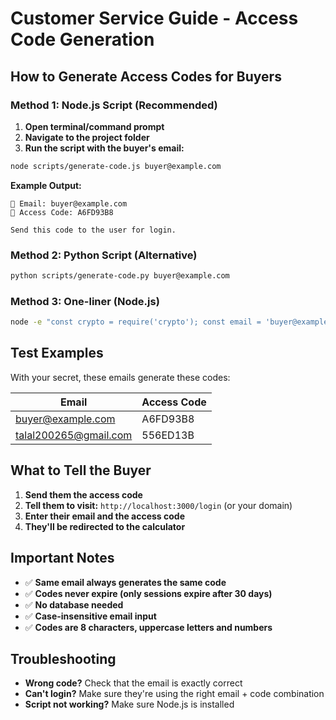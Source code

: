 # Customer Service Guide - Access Code Generation

## How to Generate Access Codes for Buyers

### Method 1: Node.js Script (Recommended)

1. **Open terminal/command prompt**
2. **Navigate to the project folder**
3. **Run the script with the buyer's email:**

```bash
node scripts/generate-code.js buyer@example.com
```

**Example Output:**
```
📧 Email: buyer@example.com
🔑 Access Code: A6FD93B8

Send this code to the user for login.
```

### Method 2: Python Script (Alternative)

```bash
python scripts/generate-code.py buyer@example.com
```

### Method 3: One-liner (Node.js)

```bash
node -e "const crypto = require('crypto'); const email = 'buyer@example.com'; const secret = '9f3a6b1d2e4c5a7f8b9c0d1e2f3a4b5c6d7e8f9a0b1c2d3e4f5a6b7c8d9e0fa1b2c3d4e5f60718293a4b5c6d7e8f90123456789abcdef001122334455667788'; console.log(crypto.createHmac('sha256', secret).update(email.trim().toLowerCase()).digest('hex').substring(0,8).toUpperCase());"
```

## Test Examples

With your secret, these emails generate these codes:

| Email | Access Code |
|-------|-------------|
| buyer@example.com | A6FD93B8 |
| talal200265@gmail.com | 556ED13B |

## What to Tell the Buyer

1. **Send them the access code**
2. **Tell them to visit:** `http://localhost:3000/login` (or your domain)
3. **Enter their email and the access code**
4. **They'll be redirected to the calculator**

## Important Notes

- ✅ **Same email always generates the same code**
- ✅ **Codes never expire (only sessions expire after 30 days)**
- ✅ **No database needed**
- ✅ **Case-insensitive email input**
- ✅ **Codes are 8 characters, uppercase letters and numbers**

## Troubleshooting

- **Wrong code?** Check that the email is exactly correct
- **Can't login?** Make sure they're using the right email + code combination
- **Script not working?** Make sure Node.js is installed 